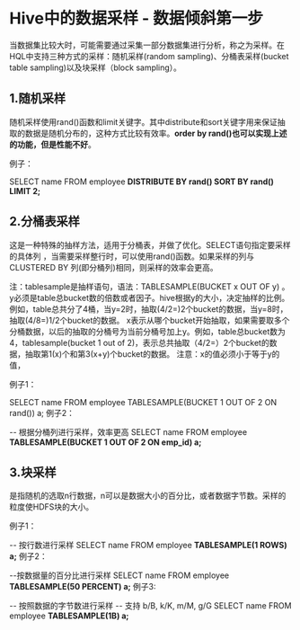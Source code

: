 # Hive中的数据采样 - 数据倾斜第一步

当数据集比较大时，可能需要通过采集一部分数据集进行分析，称之为采样。在HQL中支持三种方式的采样：随机采样(random sampling)、分桶表采样(bucket table sampling)以及块采样（block sampling）。

## 1.随机采样

随机采样使用rand()函数和limit关键字。其中distribute和sort关键字用来保证抽取的数据是随机分布的，这种方式比较有效率。**order by rand()也可以实现上述的功能，但是性能不好**。

例子：

SELECT 
    name 
FROM employee
**DISTRIBUTE BY rand() SORT BY rand()** 
**LIMIT 2;**

## 2.分桶表采样

这是一种特殊的抽样方法，适用于分桶表，并做了优化。SELECT语句指定要采样的具体列 ，当需要采样整行时，可以使用rand()函数。如果采样的列与CLUSTERED BY 列(即分桶列)相同，则采样的效率会更高。

注：tablesample是抽样语句，语法：TABLESAMPLE(BUCKET x OUT OF y) 。
y必须是table总bucket数的倍数或者因子。hive根据y的大小，决定抽样的比例。例如，table总共分了4桶，当y=2时，抽取(4/2=)2个bucket的数据，当y=8时，抽取(4/8=)1/2个bucket的数据。
x表示从哪个bucket开始抽取，如果需要取多个分桶数据，以后的抽取的分桶号为当前分桶号加上y。例如，table总bucket数为4，tablesample(bucket 1 out of 2)，表示总共抽取（4/2=）2个bucket的数据，抽取第1(x)个和第3(x+y)个bucket的数据。
注意：x的值必须小于等于y的值，

例子1：

SELECT
    name
FROM employee
TABLESAMPLE(BUCKET 1 OUT OF 2 ON rand()) a;
例子2：

-- 根据分桶列进行采样，效率更高
SELECT 
    name
FROM employee
**TABLESAMPLE(BUCKET 1 OUT OF 2 ON emp_id) a;**

## 3.块采样

是指随机的选取n行数据，n可以是数据大小的百分比，或者数据字节数。采样的粒度使HDFS块的大小。

例子1：

-- 按行数进行采样
SELECT
   name
FROM employee 
**TABLESAMPLE(1 ROWS) a;**
例子2：

--按数据量的百分比进行采样
SELECT
   name
FROM employee
**TABLESAMPLE(50 PERCENT) a;**
例子3:

-- 按照数据的字节数进行采样
-- 支持 b/B, k/K, m/M, g/G
SELECT 
    name 
FROM employee 
**TABLESAMPLE(1B) a;**